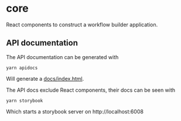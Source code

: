 # core

React components to construct a workflow builder application.

## API documentation

The API documentation can be generated with

```shell
yarn apidocs
```

Will generate a [docs/index.html](docs/index.html).

The API docs exclude React components, their docs can be seen with

```shell
yarn storybook
```

Which starts a storybook server on http://localhost:6008
